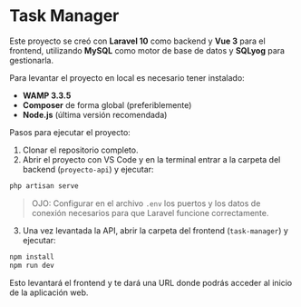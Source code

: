 # Task Manager

Este proyecto se creó con **Laravel 10** como backend y **Vue 3** para el frontend, utilizando **MySQL** como motor de base de datos y **SQLyog** para gestionarla.

Para levantar el proyecto en local es necesario tener instalado:

- **WAMP 3.3.5**  
- **Composer** de forma global (preferiblemente)  
- **Node.js** (última versión recomendada)  

Pasos para ejecutar el proyecto:

1. Clonar el repositorio completo.  
2. Abrir el proyecto con VS Code y en la terminal entrar a la carpeta del backend (`proyecto-api`) y ejecutar:  

```bash
php artisan serve
```

> OJO: Configurar en el archivo `.env` los puertos y los datos de conexión necesarios para que Laravel funcione correctamente.

3. Una vez levantada la API, abrir la carpeta del frontend (`task-manager`) y ejecutar:  

```bash
npm install
npm run dev
```

Esto levantará el frontend y te dará una URL donde podrás acceder al inicio de la aplicación web.
